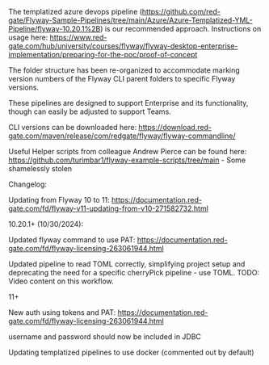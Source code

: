 The templatized azure devops pipeline (https://github.com/red-gate/Flyway-Sample-Pipelines/tree/main/Azure/Azure-Templatized-YML-Pipeline/flyway-10.20.1%2B) is our recommended approach. Instructions on usage here: https://www.red-gate.com/hub/university/courses/flyway/flyway-desktop-enterprise-implementation/preparing-for-the-poc/proof-of-concept

The folder structure has been re-organized to accommodate marking version numbers of the Flyway CLI parent folders to specific Flyway versions.

These pipelines are designed to support Enterprise and its functionality, though can easily be adjusted to support Teams. 

CLI versions can be downloaded here: https://download.red-gate.com/maven/release/com/redgate/flyway/flyway-commandline/

Useful Helper scripts from colleague Andrew Pierce can be found here: https://github.com/turimbar1/flyway-example-scripts/tree/main
    - Some shamelessly stolen

Changelog:

Updating from Flyway 10 to 11: https://documentation.red-gate.com/fd/flyway-v11-updating-from-v10-271582732.html

10.20.1+ (10/30/2024):

Updated flyway command to use PAT: https://documentation.red-gate.com/fd/flyway-licensing-263061944.html

Updated pipeline to read TOML correctly, simplifying project setup and deprecating the need for a specific cherryPick pipeline - use TOML. TODO: Video content on this workflow.

11+

New auth using tokens and PAT: https://documentation.red-gate.com/fd/flyway-licensing-263061944.html

username and password should now be included in JDBC

Updating templatized pipelines to use docker (commented out by default)